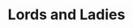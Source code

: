---
title: Lords and Ladies
storyType: standard
connections:
  prequel:
    - witches-abroad
  sequel:
    - maskerade
---